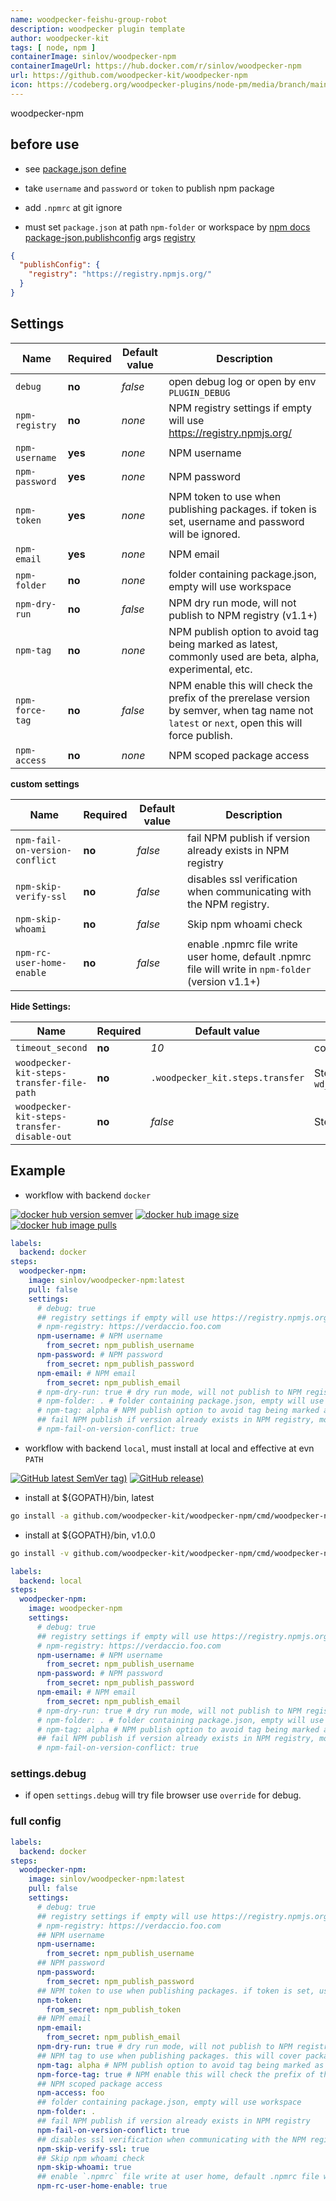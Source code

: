 ```yaml
---
name: woodpecker-feishu-group-robot
description: woodpecker plugin template
author: woodpecker-kit
tags: [ node, npm ]
containerImage: sinlov/woodpecker-npm
containerImageUrl: https://hub.docker.com/r/sinlov/woodpecker-npm
url: https://github.com/woodpecker-kit/woodpecker-npm
icon: https://codeberg.org/woodpecker-plugins/node-pm/media/branch/main/nodejs-logo-hexagon.png
---
```


woodpecker-npm

## before use

- see [package.json define](https://docs.npmjs.com/files/package.json)
- take `username` and `password` or `token` to publish npm package

- add `.npmrc` at git ignore
- must set `package.json` at path `npm-folder` or workspace
  by [npm docs package-json.publishconfig](https://docs.npmjs.com/files/package.json#publishconfig)
  args [registry](https://docs.npmjs.com/cli/v10/using-npm/config#registry)

```json
{
  "publishConfig": {
    "registry": "https://registry.npmjs.org/"
  }
}
```

## Settings

| Name            | Required | Default value | Description                                                                                                                                   |
|-----------------|----------|---------------|-----------------------------------------------------------------------------------------------------------------------------------------------|
| `debug`         | **no**   | *false*       | open debug log or open by env `PLUGIN_DEBUG`                                                                                                  |
| `npm-registry`  | **no**   | *none*        | NPM registry settings if empty will use https://registry.npmjs.org/                                                                           |
| `npm-username`  | **yes**  | *none*        | NPM username                                                                                                                                  |
| `npm-password`  | **yes**  | *none*        | NPM password                                                                                                                                  |
| `npm-token`     | **yes**  | *none*        | NPM token to use when publishing packages. if token is set, username and password will be ignored.                                            |
| `npm-email`     | **yes**  | *none*        | NPM email                                                                                                                                     |
| `npm-folder`    | **no**   | *none*        | folder containing package.json, empty will use workspace                                                                                      |
| `npm-dry-run`   | **no**   | *false*       | NPM dry run mode, will not publish to NPM registry (v1.1+)                                                                                    |
| `npm-tag`       | **no**   | *none*        | NPM publish option to avoid tag being marked as latest, commonly used are beta, alpha, experimental, etc.                                     |
| `npm-force-tag` | **no**   | *false*       | NPM enable this will check the prefix of the prerelase version by semver, when tag name not `latest` or `next`, open this will force publish. |
| `npm-access`    | **no**   | *none*        | NPM scoped package access                                                                                                                     |

**custom settings**

| Name                           | Required | Default value | Description                                                                                        |
|--------------------------------|----------|---------------|----------------------------------------------------------------------------------------------------|
| `npm-fail-on-version-conflict` | **no**   | *false*       | fail NPM publish if version already exists in NPM registry                                         |
| `npm-skip-verify-ssl`          | **no**   | *false*       | disables ssl verification when communicating with the NPM registry.                                |
| `npm-skip-whoami`              | **no**   | *false*       | Skip npm whoami check                                                                              |
| `npm-rc-user-home-enable`      | **no**   | *false*       | enable .npmrc file write user home, default .npmrc file will write in `npm-folder` (version v1.1+) |

**Hide Settings:**

| Name                                        | Required | Default value                    | Description                                                                      |
|---------------------------------------------|----------|----------------------------------|----------------------------------------------------------------------------------|
| `timeout_second`                            | **no**   | *10*                             | command timeout setting by second                                                |
| `woodpecker-kit-steps-transfer-file-path`   | **no**   | `.woodpecker_kit.steps.transfer` | Steps transfer file path, default by `wd_steps_transfer.DefaultKitStepsFileName` |
| `woodpecker-kit-steps-transfer-disable-out` | **no**   | *false*                          | Steps transfer write disable out                                                 |

## Example

- workflow with backend `docker`

[![docker hub version semver](https://img.shields.io/docker/v/sinlov/woodpecker-npm?sort=semver)](https://hub.docker.com/r/sinlov/woodpecker-npm/tags?page=1&ordering=last_updated)
[![docker hub image size](https://img.shields.io/docker/image-size/sinlov/woodpecker-npm)](https://hub.docker.com/r/sinlov/woodpecker-npm)
[![docker hub image pulls](https://img.shields.io/docker/pulls/sinlov/woodpecker-npm)](https://hub.docker.com/r/sinlov/woodpecker-npm/tags?page=1&ordering=last_updated)

```yml
labels:
  backend: docker
steps:
  woodpecker-npm:
    image: sinlov/woodpecker-npm:latest
    pull: false
    settings:
      # debug: true
      ## registry settings if empty will use https://registry.npmjs.org/
      # npm-registry: https://verdaccio.foo.com
      npm-username: # NPM username
        from_secret: npm_publish_username
      npm-password: # NPM password
        from_secret: npm_publish_password
      npm-email: # NPM email
        from_secret: npm_publish_email
      # npm-dry-run: true # dry run mode, will not publish to NPM registry
      # npm-folder: . # folder containing package.json, empty will use workspace
      # npm-tag: alpha # NPM publish option to avoid tag being marked as latest, commonly used are beta, alpha, experimental, etc. do not use latest, next
      ## fail NPM publish if version already exists in NPM registry, most use in tag publish
      # npm-fail-on-version-conflict: true
```

- workflow with backend `local`, must install at local and effective at evn `PATH`

[![GitHub latest SemVer tag)](https://img.shields.io/github/v/tag/woodpecker-kit/woodpecker-npm)](https://github.com/woodpecker-kit/woodpecker-npm/tags)
[![GitHub release)](https://img.shields.io/github/v/release/woodpecker-kit/woodpecker-npm)](https://github.com/woodpecker-kit/woodpecker-npm/releases)

- install at ${GOPATH}/bin, latest

```bash
go install -a github.com/woodpecker-kit/woodpecker-npm/cmd/woodpecker-npm@latest
```

- install at ${GOPATH}/bin, v1.0.0

```bash
go install -v github.com/woodpecker-kit/woodpecker-npm/cmd/woodpecker-npm@v1.0.0
```

```yml
labels:
  backend: local
steps:
  woodpecker-npm:
    image: woodpecker-npm
    settings:
      # debug: true
      ## registry settings if empty will use https://registry.npmjs.org/
      # npm-registry: https://verdaccio.foo.com
      npm-username: # NPM username
        from_secret: npm_publish_username
      npm-password: # NPM password
        from_secret: npm_publish_password
      npm-email: # NPM email
        from_secret: npm_publish_email
      # npm-dry-run: true # dry run mode, will not publish to NPM registry
      # npm-folder: . # folder containing package.json, empty will use workspace
      # npm-tag: alpha # NPM publish option to avoid tag being marked as latest, commonly used are beta, alpha, next, etc.
      ## fail NPM publish if version already exists in NPM registry, most use in tag publish
      # npm-fail-on-version-conflict: true
```

### settings.debug

- if open `settings.debug` will try file browser use `override` for debug.

### full config

```yaml
labels:
  backend: docker
steps:
  woodpecker-npm:
    image: sinlov/woodpecker-npm:latest
    pull: false
    settings:
      # debug: true
      ## registry settings if empty will use https://registry.npmjs.org/
      # npm-registry: https://verdaccio.foo.com
      ## NPM username
      npm-username:
        from_secret: npm_publish_username
      ## NPM password
      npm-password:
        from_secret: npm_publish_password
      ## NPM token to use when publishing packages. if token is set, username and password will be ignored.
      npm-token:
        from_secret: npm_publish_token
      ## NPM email
      npm-email:
        from_secret: npm_publish_email
      npm-dry-run: true # dry run mode, will not publish to NPM registry
      ## NPM tag to use when publishing packages. this will cover package.json version field.
      npm-tag: alpha # NPM publish option to avoid tag being marked as latest, commonly used are beta, alpha, next, etc.
      npm-force-tag: true # NPM enable this will check the prefix of the prerelase version by semver, when tag name not `latest` or `next`
      ## NPM scoped package access
      npm-access: foo
      ## folder containing package.json, empty will use workspace
      npm-folder: .
      ## fail NPM publish if version already exists in NPM registry
      npm-fail-on-version-conflict: true
      ## disables ssl verification when communicating with the NPM registry.
      npm-skip-verify-ssl: true
      ## Skip npm whoami check
      npm-skip-whoami: true
      ## enable `.npmrc` file write at user home, default .npmrc file will write in `npm-folder`
      npm-rc-user-home-enable: true
```

